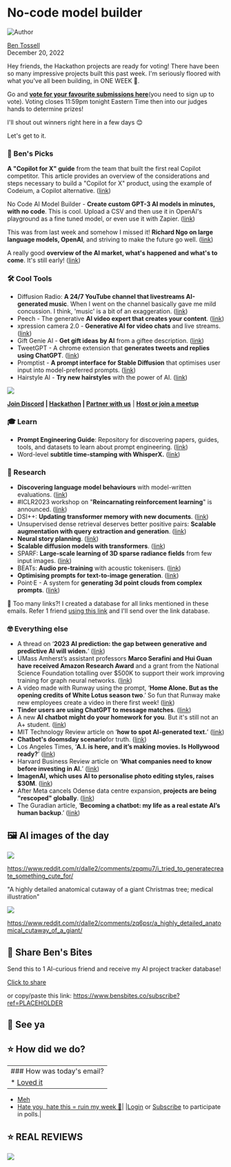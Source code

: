 # No-code model builder

![Author](https://media.beehiiv.com/cdn-cgi/image/fit=scale-down,format=auto,onerror=redirect,quality=80/uploads/user/profile_picture/fc858b4d-39e3-4be1-abf4-2b55504e21a2/thumb_uJ4UYake_400x400.jpg)

[Ben Tossell](https://www.twitter.com/bentossell)\
December 20, 2022

Hey friends, the Hackathon projects are ready for voting! There have been so many impressive projects built this past week. I'm seriously floored with what you've all been building, in ONE WEEK 🤯.

Go and **[vote for your favourite submissions here](http://hackathon.bensbites.co/)**(you need to sign up to vote). Voting closes 11:59pm tonight Eastern Time then into our judges hands to determine prizes!

I'll shout out winners right here in a few days 😊

Let's get to it.

### **🤌 Ben's Picks**

**A "Copilot for X" guide** from the team that built the first real Copilot competitor. This article provides an overview of the considerations and steps necessary to build a "Copilot for X" product, using the example of Codeium, a Copilot alternative. ([link](https://lspace.swyx.io/p/what-building-copilot-for-x-really))

No Code AI Model Builder - **Create custom GPT-3 AI models in minutes, with no code**. This is cool. Upload a CSV and then use it in OpenAI's playground as a fine tuned model, or even use it with Zapier. ([link](https://no-code-ai-model-builder.com/))

This was from last week and somehow I missed it! **Richard Ngo on large language models, OpenAI**, and striving to make the future go well. ([link](https://80000hours.org/podcast/episodes/richard-ngo-large-language-models/))

A really good **overview of the AI market, what's happened and what's to come**. It's still early! ([link](https://zeneca33.substack.com/p/letter-32-artificial-intelligence))

### **🛠️ Cool Tools**

- Diffusion Radio: **A 24/7 YouTube channel that livestreams AI-generated music**. When I went on the channel basically gave me mild concussion. I think, 'music' is a bit of an exaggeration. ([link](https://www.youtube.com/watch?v=uGRLOMf2hSc\&feature=youtu.be))
- Peech - The generative **AI video expert that creates your content**. ([link](https://www.peech-ai.com/))
- xpression camera 2.0 - **Generative AI for video chats** and live streams. ([link](https://xpressioncamera.com/))
- Gift Genie AI - **Get gift ideas by AI** from a giftee description. ([link](https://www.giftgenie.ai/))
- TweetGPT - A chrome extension that **generates tweets and replies using ChatGPT**. ([link](https://github.com/yaroslav-n/tweetGPT))
- Promptist - **A prompt interface for Stable Diffusion** that optimises user input into model-preferred prompts. ([link](https://huggingface.co/spaces/microsoft/Promptist))
- Hairstyle AI - **Try new hairstyles** with the power of AI. ([link](https://www.hairstyleai.com/))

![](https://media.beehiiv.com/cdn-cgi/image/fit=scale-down,format=auto,onerror=redirect,quality=80/uploads/asset/file/e9447c20-fab2-497b-bcbd-51fb06c3c978/hairstyle-ai-demo.jpg)

**[Join Discord](https://discord.gg/qd92NKjDdE) | [Hackathon](https://vanilla-peach-484.notion.site/Ben-s-Bites-AI-Hackathon-27k-324b3e8b3d474a12a2e828b7ac45f9f9) | [Partner with us](https://sponsor.bensbites.co/)** | [**Host or join a meetup**](https://meetups.bensbites.co/)

### **🎓 Learn**

- **Prompt Engineering Guide**: Repository for discovering papers, guides, tools, and datasets to learn about prompt engineering. ([link](https://github.com/dair-ai/Prompt-Engineering-Guide))
- Word-level **subtitle time-stamping with WhisperX.** ([link](https://www.youtube.com/watch?v=KtAFU_xeHr4\&feature=youtu.be))

### **🔬 Research**

- **Discovering language model behaviours** with model-written evaluations. ([link](https://www.anthropic.com/model-written-evals.pdf))
- \#ICLR2023 workshop on "**Reincarnating reinforcement learning**" is announced. ([link](https://reincarnating-rl.github.io/))
- DSI++: **Updating transformer memory with new documents**. ([link](https://arxiv.org/abs/2212.09744))
- Unsupervised dense retrieval deserves better positive pairs: **Scalable augmentation with query extraction and generation**. ([link](https://arxiv.org/abs/2212.08841))
- **Neural story planning**. ([link](https://arxiv.org/abs/2212.08718))
- **Scalable diffusion models with transformers**. ([link](https://arxiv.org/abs/2212.09748))
- SPARF: **Large-scale learning of 3D sparse radiance fields** from few input images. ([link](https://abdullahamdi.com/sparf/))
- BEATs: **Audio pre-training** with acoustic tokenisers. ([link](https://arxiv.org/abs/2212.09058))
- **Optimising prompts for text-to-image generation**. ([link](https://arxiv.org/abs/2212.09611v1))
- Point·E - A system for **generating 3d point clouds from complex prompts**. ([link](https://github.com/openai/point-e))

👋 Too many links?! I created a database for all links mentioned in these emails. Refer 1 friend [using this link](https://www.bensbites.co/subscribe?ref=PLACEHOLDER) and I'll send over the link database.

### **🤓 Everything else**

- A thread on ‘**2023 AI prediction: the gap between generative and predictive AI will widen.**’ ([link](https://twitter.com/ajratner/status/1604533075714756609?s=12\&t=-z7a0HIDKBDVDeOmVxKQAw))
- UMass Amherst’s assistant professors **Marco Serafini and Hui Guan have received Amazon Research Award** and a grant from the National Science Foundation totalling over $500K to support their work improving training for graph neural networks. ([link](https://www.cics.umass.edu/news/serafini-guan-working-improve-training-graph-neural-networks))
- A video made with Runway using the prompt, ‘**Home Alone. But as the opening credits of White Lotus season two**.’ So fun that Runway make new employees create a video in there first week! ([link](https://twitter.com/umpherj/status/1604856745645707264))
- **Tinder users are using ChatGPT to message matches**. ([link](https://in.mashable.com/sex-dating-relationships/43849/tinder-users-are-using-chatgpt-to-message-matches))
- A new **AI chatbot might do your homework for you**. But it's still not an A+ student. ([link](https://www.npr.org/2022/12/19/1143912956/chatgpt-ai-chatbot-homework-academia))
- MIT Technology Review article on ‘**how to spot AI-generated text.**’ ([link](https://www.technologyreview.com/2022/12/19/1065596/how-to-spot-ai-generated-text/))
- **Chatbot's doomsday scenario**for truth. ([link](https://www.axios.com/2022/12/19/chatgpt-ai-chatbots-doomsday-truth))
- Los Angeles Times, ‘**A.I. is here, and it’s making movies. Is Hollywood ready?**’ ([link](https://www.latimes.com/entertainment-arts/business/story/2022-12-19/the-next-frontier-in-moviemaking-ai-edits))
- Harvard Business Review article on ‘**What companies need to know before investing in AI.**’ ([link](https://hbr.org/2022/12/what-companies-need-to-know-before-investing-in-ai))
- **ImagenAI, which uses AI to personalise photo editing styles, raises $30M**. ([link](https://techcrunch.com/2022/12/19/imagenai-which-uses-ai-to-personalize-photo-editing-styles-lands-30m/))
- After Meta cancels Odense data centre expansion, **projects are being "rescoped" globally**. ([link](https://www.datacenterdynamics.com/en/news/exclusive-after-meta-cancels-odense-data-center-expansion-other-projects-are-being-rescoped/))
- The Guradian article, ‘**Becoming a chatbot: my life as a real estate AI’s human backup**.’ ([link](https://www.theguardian.com/technology/2022/dec/13/becoming-a-chatbot-my-life-as-a-real-estate-ais-human-backup))

## **🖼 AI images of the day**

![](https://media.beehiiv.com/cdn-cgi/image/fit=scale-down,format=auto,onerror=redirect,quality=80/uploads/asset/file/1f705f78-95be-4176-9df1-f9de589342d9/atuhmvkp6w6a1.jpg)

<https://www.reddit.com/r/dalle2/comments/zpqmu7/i_tried_to_generatecreate_something_cute_for/>

"A highly detailed anatomical cutaway of a giant Christmas tree; medical illustration"

![](https://media.beehiiv.com/cdn-cgi/image/fit=scale-down,format=auto,onerror=redirect,quality=80/uploads/asset/file/257d6606-eac3-435c-b016-4d30934549ed/e0svxohhsx6a1.png)

<https://www.reddit.com/r/dalle2/comments/zq6psr/a_highly_detailed_anatomical_cutaway_of_a_giant/>

## **🤗 Share Ben's Bites**

Send this to 1 AI-curious friend and receive my AI project tracker database!

[Click to share](https://www.bensbites.co/subscribe?ref=PLACEHOLDER)

or copy/paste this link: https://www.bensbites.co/subscribe?ref=PLACEHOLDER

## **👋 See ya**

## **⭐️ How did we do?**

||
|:---|
|### How was today's email?|
|\* [Loved it](https://www.bensbites.co/login)

- [Meh](https://www.bensbites.co/login)
- [Hate you, hate this = ruin my week 🥹](https://www.bensbites.co/login)|
  |[Login](https://www.bensbites.co/login) or [Subscribe](https://www.bensbites.co/subscribe) to participate in polls.|

## **⭐️ REAL** REVIEWS

![](https://media.beehiiv.com/cdn-cgi/image/fit=scale-down,format=auto,onerror=redirect,quality=80/uploads/asset/file/c8a91ecd-5477-493e-bb9d-9ed8f04bde24/Screenshot_2022-12-13_at_14.55.58.png)

